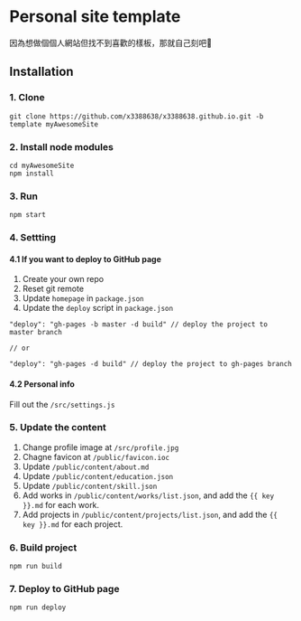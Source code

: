 # Personal site template
因為想做個個人網站但找不到喜歡的樣板，那就自己刻吧💪

## Installation
### 1. Clone
```
git clone https://github.com/x3388638/x3388638.github.io.git -b template myAwesomeSite
```

### 2. Install node modules
```
cd myAwesomeSite
npm install
```

### 3. Run
```
npm start
```

### 4. Settting
#### 4.1 If you want to deploy to GitHub page
1. Create your own repo
2. Reset git remote
3. Update `homepage` in `package.json`
4. Update the `deploy` script in `package.json`
```
"deploy": "gh-pages -b master -d build" // deploy the project to master branch

// or

"deploy": "gh-pages -d build" // deploy the project to gh-pages branch
```

#### 4.2 Personal info
Fill out the `/src/settings.js`

### 5. Update the content
1. Change profile image at `/src/profile.jpg`
2. Chagne favicon at `/public/favicon.ioc`
3. Update `/public/content/about.md`
4. Update `/public/content/education.json`
5. Update `/public/content/skill.json`
6. Add works in `/public/content/works/list.json`, and add the `{{ key }}.md` for each work.
7. Add projects in `/public/content/projects/list.json`, and add the `{{ key }}.md` for each project.

### 6. Build project
```
npm run build
```

### 7. Deploy to GitHub page
```
npm run deploy
```
